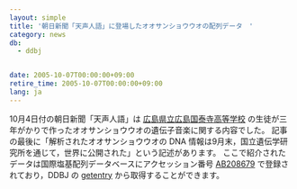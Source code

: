 ```yaml
---
layout: simple
title: '朝日新聞「天声人語」に登場したオオサンショウウオの配列データ　'
category: news
db:
  - ddbj


date: 2005-10-07T00:00:00+09:00
retire_time: 2005-10-07T00:00:00+09:00
lang: ja
---
```


10月4日付の朝日新聞「天声人語」は <a href="http://www.kokutaiji-h.hiroshima-c.ed.jp/">広島県立広島国泰寺高等学校</a> の生徒が三年がかりで作ったオオサンショウウオの遺伝子音楽に関する内容でした。 記事の最後に「解析されたオオサンショウウオの DNA 情報は9月末，国立遺伝学研究所を通じて，世界に公開された」という記述があります。 ここで紹介されたデータは国際塩基配列データベースにアクセッション番号 <a href="http://getentry.ddbj.nig.ac.jp/getentry/na/AB208678/?filetype=html&gt;AB208678&lt;/a&gt;%20%E3%81%A8%20&lt;a%20href=" http:="">AB208679</a> で登録されており，DDBJ の <a href="http://getentry.ddbj.nig.ac.jp/top-j.html">getentry</a> から取得することができます。
